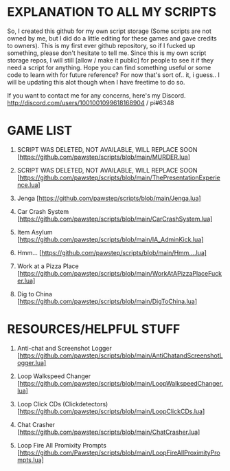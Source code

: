 # EXPLANATION TO ALL MY SCRIPTS
So, I created this github for my own script storage (Some scripts are not owned by me, but I did do a little editing for these games and gave credits to owners).
This is my first ever github repository, so if I fucked up something, please don't hesitate to tell me.
Since this is my own script storage repos, I will still [allow / make it public] for people to see it if they need a script for anything.
Hope you can find something useful or some code to learn with for future reference?
For now that's sort of.. it, i guess.. I will be updating this alot though when I have freetime to do so.

If you want to contact me for any concerns, here's my Discord.
http://discord.com/users/1001001099618168904 / pi#6348


# GAME LIST
1. SCRIPT WAS DELETED, NOT AVAILABLE, WILL REPLACE SOON
[https://github.com/pawstep/scripts/blob/main/MURDER.lua]

2. SCRIPT WAS DELETED, NOT AVAILABLE, WILL REPLACE SOON
[https://github.com/pawstep/scripts/blob/main/ThePresentationExperience.lua]

3. Jenga
[https://github.com/pawstep/scripts/blob/main/Jenga.lua]

4. Car Crash System
[https://github.com/pawstep/scripts/blob/main/CarCrashSystem.lua]

5. Item Asylum
[https://github.com/pawstep/scripts/blob/main/IA_AdminKick.lua]

6. Hmm...
[https://github.com/pawstep/scripts/blob/main/Hmm....lua]

7. Work at a Pizza Place
[https://github.com/pawstep/scripts/blob/main/WorkAtAPizzaPlaceFucker.lua]

8. Dig to China
[https://github.com/pawstep/scripts/blob/main/DigToChina.lua]

# RESOURCES/HELPFUL STUFF
1. Anti-chat and Screenshot Logger
[https://github.com/pawstep/scripts/blob/main/AntiChatandScreenshotLogger.lua]

2. Loop Walkspeed Changer
[https://github.com/pawstep/scripts/blob/main/LoopWalkspeedChanger.lua]

3. Loop Click CDs (Clickdetectors)
[https://github.com/pawstep/scripts/blob/main/LoopClickCDs.lua]

4. Chat Crasher
[https://github.com/pawstep/scripts/blob/main/ChatCrasher.lua]

5. Loop Fire All Promixity Prompts
[https://github.com/Pawstep/scripts/blob/main/LoopFireAllProximityPrompts.lua]
